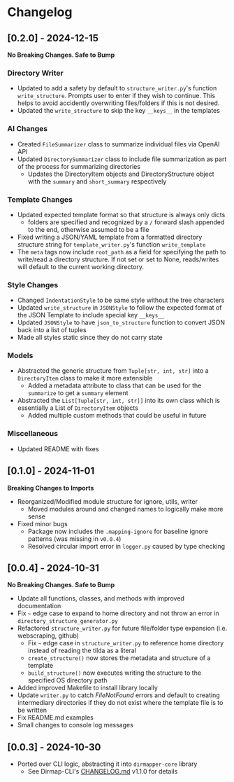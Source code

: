 # Changelog

## [0.2.0] - 2024-12-15
**No Breaking Changes. Safe to Bump**
### Directory Writer
- Updated to add a safety by default to `structure_writer.py`'s function `write_structure`. Prompts user to enter if they wish to continue. This helps to avoid accidently overwriting files/folders if this is not desired.
- Updated the `write_structure` to skip the key `__keys__` in the templates

### AI Changes
- Created `FileSummarizer` class to summarize individual files via OpenAI API
- Updated `DirectorySummarizer` class to include file summarization as part of the process for summarizing directories
    - Updates the DirectoryItem objects and DirectoryStructure object with the `summary` and `short_summary` respectively

### Template Changes
- Updated expected template format so that structure is always only dicts
    - folders are specified and recognized by a `/` forward slash appended to the end, otherwise assumed to be a file
- Fixed writing a JSON/YAML template from a formatted directory structure string for `template_writer.py`'s function `write_template`
- The `meta` tags now include `root_path` as a field for specifying the path to write/read a directory structure. If not set or set to None, reads/writes will default to the current working directory.

### Style Changes
- Changed `IndentationStyle` to be same style without the tree characters
- Updated `write_structure` in `JSONStyle` to follow the expected format of the JSON Template to include special key `__keys__`
- Updated `JSONStyle` to have `json_to_structure` function to convert JSON back into a list of tuples
- Made all styles static since they do not carry state

### Models
- Abstracted the generic structure from `Tuple[str, int, str]` into a `DirectoryItem` class to make it more extensible
    - Added a metadata attribute to class that can be used for the `summarize` to get a `summary` element
- Abstracted the `List[Tuple[str, int, str]]` into its own class which is essentially a List of `DirectoryItem` objects
    - Added multiple custom methods that could be useful in future

### Miscellaneous
- Updated README with fixes


## [0.1.0] - 2024-11-01
**Breaking Changes to Imports**
- Reorganized/Modified module structure for ignore, utils, writer
    - Moved modules around and changed names to logically make more sense
- Fixed minor bugs
    - Package now includes the `.mapping-ignore` for baseline ignore patterns (was missing in `v0.0.4`)
    - Resolved circular import error in `logger.py` caused by type checking

## [0.0.4] - 2024-10-31
**No Breaking Changes. Safe to Bump**
- Update all functions, classes, and methods with improved documentation
- Fix `~` edge case to expand to home directory and not throw an error in `directory_structure_generator.py`
- Refactored `structure_writer.py` for future file/folder type expansion (i.e. webscraping, github)
    - Fix `~` edge case in `structure_writer.py` to reference home directory instead of reading the tilda as a literal
    - `create_structure()` now stores the metadata and structure of a template
    - `build_structure()` now executes writing the structure to the specified OS directory path
- Added improved Makefile to install library locally
- Update `writer.py` to catch *FileNotFound* errors and default to creating intermediary directories if they do not exist where the template file is to be written
- Fix README.md examples
- Small changes to console log messages

## [0.0.3] - 2024-10-30
- Ported over CLI logic, abstracting it into `dirmapper-core` library
    - See Dirmap-CLI's [CHANGELOG.md](https://github.com/nashdean/dirmap-cli/blob/master/CHANGELOG.md) v1.1.0 for details